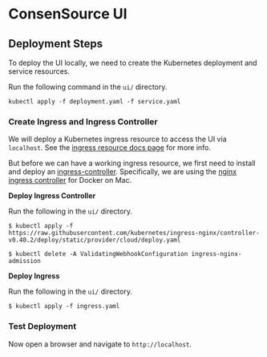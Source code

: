 # ConsenSource UI

## Deployment Steps

To deploy the UI locally, we need to create the Kubernetes deployment and service resources.

Run the following command in the `ui/` directory.

```
kubectl apply -f deployment.yaml -f service.yaml
```

### Create Ingress and Ingress Controller

We will deploy a Kubernetes ingress resource to access the UI via `localhost`. See the [ingress resource docs page](https://kubernetes.io/docs/concepts/services-networking/ingress/) for more info.

But before we can have a working ingress resource, we first need to install and deploy an [ingress-controller](https://kubernetes.io/docs/concepts/services-networking/ingress-controllers/). Specifically, we are using the [nginx ingress controller](https://kubernetes.github.io/ingress-nginx/deploy/#docker-for-mac) for Docker on Mac.

**Deploy Ingress Controller**

Run the following in the `ui/` directory.

```
$ kubectl apply -f https://raw.githubusercontent.com/kubernetes/ingress-nginx/controller-v0.40.2/deploy/static/provider/cloud/deploy.yaml

$ kubectl delete -A ValidatingWebhookConfiguration ingress-nginx-admission

```

**Deploy Ingress**

Run the following in the `ui/` directory.

```
$ kubectl apply -f ingress.yaml
```

### Test Deployment

Now open a browser and navigate to `http://localhost`.
